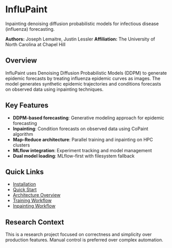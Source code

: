 # InfluPaint

Inpainting denoising diffusion probabilistic models for infectious disease (influenza) forecasting.

**Authors:** Joseph Lemaitre, Justin Lessler
**Affiliation:** The University of North Carolina at Chapel Hill

## Overview

InfluPaint uses Denoising Diffusion Probabilistic Models (DDPM) to generate epidemic forecasts by treating influenza epidemic curves as images. The model generates synthetic epidemic trajectories and conditions forecasts on observed data using inpainting techniques.

## Key Features

- **DDPM-based forecasting**: Generative modeling approach for epidemic forecasting
- **Inpainting**: Condition forecasts on observed data using CoPaint algorithm
- **Map-Reduce architecture**: Parallel training and inpainting on HPC clusters
- **MLflow integration**: Experiment tracking and model management
- **Dual model loading**: MLflow-first with filesystem fallback

## Quick Links

- [Installation](getting-started/installation.md)
- [Quick Start](getting-started/quick-start.md)
- [Architecture Overview](architecture/overview.md)
- [Training Workflow](workflows/training.md)
- [Inpainting Workflow](workflows/inpainting.md)

## Research Context

This is a research project focused on correctness and simplicity over production features. Manual control is preferred over complex automation.
